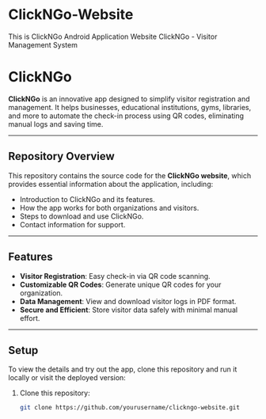 # ClickNGo-Website
This is ClickNGo Android Application Website
ClickNGo - Visitor Management System
# ClickNGo

**ClickNGo** is an innovative app designed to simplify visitor registration and management. It helps businesses, educational institutions, gyms, libraries, and more to automate the check-in process using QR codes, eliminating manual logs and saving time.

---

## Repository Overview

This repository contains the source code for the **ClickNGo website**, which provides essential information about the application, including:

- Introduction to ClickNGo and its features.
- How the app works for both organizations and visitors.
- Steps to download and use ClickNGo.
- Contact information for support.

---

## Features

- **Visitor Registration**: Easy check-in via QR code scanning.
- **Customizable QR Codes**: Generate unique QR codes for your organization.
- **Data Management**: View and download visitor logs in PDF format.
- **Secure and Efficient**: Store visitor data safely with minimal manual effort.

---

## Setup

To view the details and try out the app, clone this repository and run it locally or visit the deployed version:

1. Clone this repository:
   ```bash
   git clone https://github.com/yourusername/clickngo-website.git

